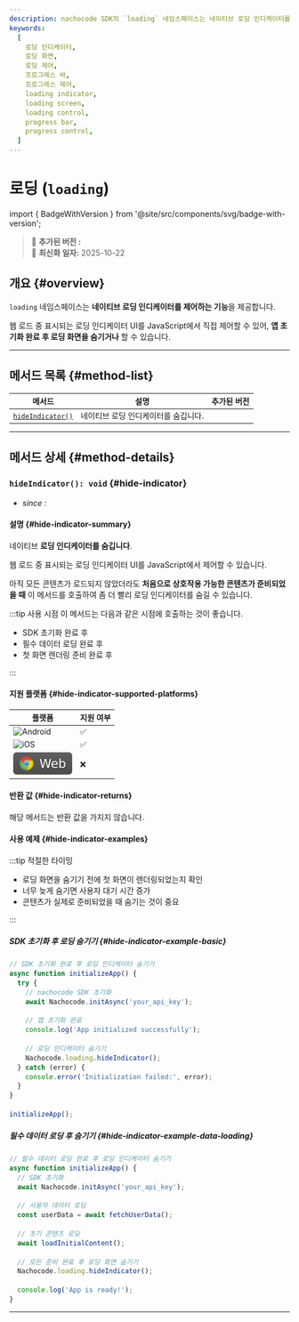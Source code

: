 ```yaml
---
description: nachocode SDK의 `loading` 네임스페이스는 네이티브 로딩 인디케이터를 제어하는 기능을 제공합니다.
keywords:
  [
    로딩 인디케이터,
    로딩 화면,
    로딩 제어,
    프로그레스 바,
    프로그레스 제어,
    loading indicator,
    loading screen,
    loading control,
    progress bar,
    progress control,
  ]
---
```


# 로딩 (`loading`)

import { BadgeWithVersion } from '@site/src/components/svg/badge-with-version';

> 🚀 **추가된 버전 :** <BadgeWithVersion type="SDK" version="v1.8.0" link="/docs/releases/v1/sdk/release-v-1-8-0" />  
> 🔔 **최신화 일자:** 2025-10-22

## **개요** {#overview}

`loading` 네임스페이스는 **네이티브 로딩 인디케이터를 제어하는 기능**을 제공합니다.

웹 로드 중 표시되는 로딩 인디케이터 UI를 JavaScript에서 직접 제어할 수 있어, **앱 초기화 완료 후 로딩 화면을 숨기거나** 할 수 있습니다.

---

## **메서드 목록** {#method-list}

| 메서드                               | 설명                                 | 추가된 버전                                                                                   |
| ------------------------------------ | ------------------------------------ | --------------------------------------------------------------------------------------------- |
| [`hideIndicator()`](#hide-indicator) | 네이티브 로딩 인디케이터를 숨깁니다. | <BadgeWithVersion type="SDK" version="v1.8.0" link="/docs/releases/v1/sdk/release-v-1-8-0" /> |

---

## **메서드 상세** {#method-details}

### **`hideIndicator(): void`** {#hide-indicator}

- _since :_ <BadgeWithVersion type="SDK" version="v1.8.0" link="/docs/releases/v1/sdk/release-v-1-8-0" />

#### 설명 {#hide-indicator-summary}

네이티브 **로딩 인디케이터를 숨깁니다**.

웹 로드 중 표시되는 로딩 인디케이터 UI를 JavaScript에서 제어할 수 있습니다.

아직 모든 콘텐츠가 로드되지 않았더라도 **처음으로 상호작용 가능한 콘텐츠가 준비되었을 때** 이 메서드를 호출하여 좀 더 빨리 로딩 인디케이터를 숨길 수 있습니다.

:::tip 사용 시점
이 메서드는 다음과 같은 시점에 호출하는 것이 좋습니다.

- SDK 초기화 완료 후
- 필수 데이터 로딩 완료 후
- 첫 화면 렌더링 준비 완료 후

:::

#### 지원 플랫폼 {#hide-indicator-supported-platforms}

| 플랫폼                                                             | 지원 여부 |
| ------------------------------------------------------------------ | --------- |
| ![Android](https://img.shields.io/badge/Android-gray?logo=android) | ✅        |
| ![iOS](https://img.shields.io/badge/iOS-gray?logo=apple)           | ✅        |
| ![Web](/img/docs/chrome-badge.svg)                                 | ❌        |

#### 반환 값 {#hide-indicator-returns}

해당 메서드는 반환 값을 가지지 않습니다.

#### 사용 예제 {#hide-indicator-examples}

:::tip 적절한 타이밍

- 로딩 화면을 숨기기 전에 첫 화면이 렌더링되었는지 확인
- 너무 늦게 숨기면 사용자 대기 시간 증가
- 콘텐츠가 실제로 준비되었을 때 숨기는 것이 중요

:::

##### SDK 초기화 후 로딩 숨기기 {#hide-indicator-example-basic}

```javascript
// SDK 초기화 완료 후 로딩 인디케이터 숨기기
async function initializeApp() {
  try {
    // nachocode SDK 초기화
    await Nachocode.initAsync('your_api_key');

    // 앱 초기화 완료
    console.log('App initialized successfully');

    // 로딩 인디케이터 숨기기
    Nachocode.loading.hideIndicator();
  } catch (error) {
    console.error('Initialization failed:', error);
  }
}

initializeApp();
```

##### 필수 데이터 로딩 후 숨기기 {#hide-indicator-example-data-loading}

```javascript
// 필수 데이터 로딩 완료 후 로딩 인디케이터 숨기기
async function initializeApp() {
  // SDK 초기화
  await Nachocode.initAsync('your_api_key');

  // 사용자 데이터 로딩
  const userData = await fetchUserData();

  // 초기 콘텐츠 로딩
  await loadInitialContent();

  // 모든 준비 완료 후 로딩 화면 숨기기
  Nachocode.loading.hideIndicator();

  console.log('App is ready!');
}
```

---

